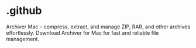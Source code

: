 # .github
Archiver Mac – compress, extract, and manage ZIP, RAR, and other archives effortlessly. Download Archiver for Mac for fast and reliable file management.  

